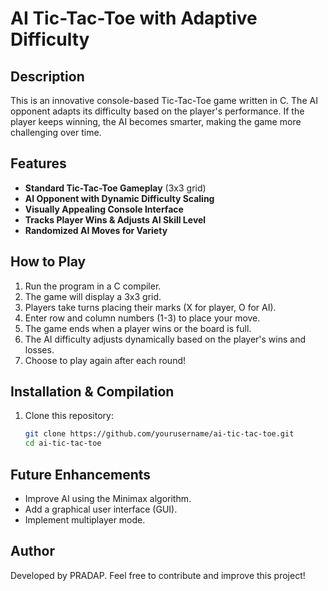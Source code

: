 # AI Tic-Tac-Toe with Adaptive Difficulty

## Description
This is an innovative console-based Tic-Tac-Toe game written in C. The AI opponent adapts its difficulty based on the player's performance. If the player keeps winning, the AI becomes smarter, making the game more challenging over time.

## Features
- **Standard Tic-Tac-Toe Gameplay** (3x3 grid)
- **AI Opponent with Dynamic Difficulty Scaling**
- **Visually Appealing Console Interface**
- **Tracks Player Wins & Adjusts AI Skill Level**
- **Randomized AI Moves for Variety**

## How to Play
1. Run the program in a C compiler.
2. The game will display a 3x3 grid.
3. Players take turns placing their marks (X for player, O for AI).
4. Enter row and column numbers (1-3) to place your move.
5. The game ends when a player wins or the board is full.
6. The AI difficulty adjusts dynamically based on the player's wins and losses.
7. Choose to play again after each round!

## Installation & Compilation
1. Clone this repository:
   ```bash
   git clone https://github.com/yourusername/ai-tic-tac-toe.git
   cd ai-tic-tac-toe
   ```

## Future Enhancements
- Improve AI using the Minimax algorithm.
- Add a graphical user interface (GUI).
- Implement multiplayer mode.

## Author
Developed by PRADAP. Feel free to contribute and improve this project!



